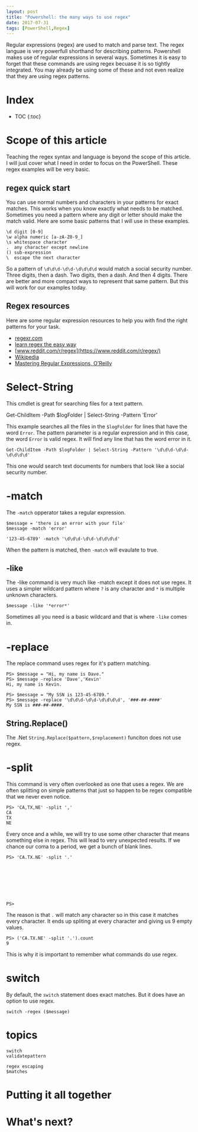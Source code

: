 ```yaml
---
layout: post
title: "Powershell: the many ways to use regex"
date: 2017-07-31
tags: [PowerShell,Regex]
---
```


Regular expressions (regex) are used to match and parse text. The regex languae is very powerfull shorthand for describing patterns. Powershell makes use of regular expressions in several ways. Sometimes it is easy to forget that these commands are using regex becuase it is so tightly integrated. You may already be using some of these and not even realize that they are using regex patterns.

<!--more-->

# Index

* TOC
{:toc}

# Scope of this article

Teaching the regex syntax and language is beyond the scope of this article. I will just cover what I need in order to focus on the PowerShell. These regex examples will be very basic.

## regex quick start

You can use normal numbers and characters in your patterns for exact matches. This works when you know exactly what needs to be matched. Sometimes you need a pattern where any digit or letter should make the match valid. Here are some basic patterns that I will use in these examples.

    \d digit [0-9]
    \w alpha numeric [a-zA-Z0-9_]
    \s whitespace character
    .  any character except newline
    () sub-expression 
    \  escape the next character

So a pattern of `\d\d\d-\d\d-\d\d\d\d` would match a social security number. Three digits, then a dash. Two digits, then a dash. And then 4 digits. There are better and more compact ways to represent that same pattern. But this will work for our examples today.

## Regex resources

Here are some regular expression resources to help you with find the right patterns for your task.

* [regexr.com](http://regexr.com/)
* [learn regex the easy way](https://github.com/zeeshanu/learn-regex)
* [www.reddit.com/r/regex](https://www.reddit.com/r/regex/)
* [Wikipedia](https://en.wikipedia.org/wiki/Regular_expression)
* [Mastering Regular Expressions, O'Reilly](http://shop.oreilly.com/product/9780596528126.do)


# Select-String

This cmdlet is great for searching files for a text pattern. 

   Get-ChildItem -Path $logFolder | Select-String -Pattern 'Error'

This example searches all the files in the `$logFolder` for lines that have the word `Error`. The pattern parameter is a regular expression and in this case, the word `Error` is valid regex. It will find any line that has the word error in it. 

    Get-ChildItem -Path $logFolder | Select-String -Pattern '\d\d\d-\d\d-\d\d\d\d'

This one would search text documents for numbers that look like a social security number.

# -match

The `-match` opperator takes a regular expression. 

    $message = 'there is an error with your file'
    $message -match 'error'

    '123-45-6789' -match '\d\d\d-\d\d-\d\d\d\d'

When the pattern is matched, then `-match` will evaulate to true. 

## -like

The -like command is very much like -match except it does not use regex. It uses a simpler wildcard pattern where `?` is any character and `*` is multiple unknown characters. 

    $message -like '*error*'

Sometimes all you need is a basic wildcard and that is where `-like` comes in.

# -replace

The replace command uses regex for it's pattern matching.

    PS> $message = "Hi, my name is Dave."
    PS> $message -replace 'Dave','Kevin'
    Hi, my name is Kevin.

    PS> $message = "My SSN is 123-45-6789."
    PS> $message -replace '\d\d\d-\d\d-\d\d\d\d', '###-##-####'
    My SSN is ###-##-####.

## String.Replace()

The .Net `String.Replace($pattern,$replacement)` funciton does not use regex. 

# -split

This command is very often overlooked as one that uses a regex. We are often splitting on simple patterns that just so happen to be regex compatible that we never even notice.

    PS> 'CA,TX,NE' -split ','
    CA
    TX
    NE

Every once and a while, we will try to use some other character that means something else in regex. This will lead to very unexpected results. If we chance our coma to a period, we get a bunch of blank lines.

    
    PS> 'CA.TX.NE' -split '.'








    PS>

The reason is that `.` will match any character so in this case it matches every character. It ends up spliting at every character and giving us 9 empty values.

    PS> ('CA.TX.NE' -split '.').count
    9

This is why it is important to remember what commands do use regex.

# switch

By default, the `switch` statement does exact matches. But it does have an option to use regex.

    switch -regex ($message)

# topics
    
    switch
    validatepattern
    
    regex escaping
    $matches

# Putting it all together


# What's next?



